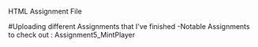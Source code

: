 HTML Assignment File

#Uploading different Assignments that I've finished
-Notable Assignments to check out
: Assignment5_MintPlayer
